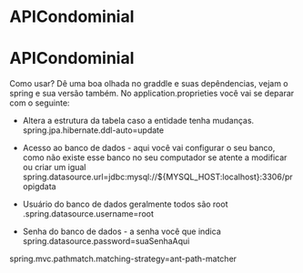 # APICondominial


# APICondominial

Como usar? 
Dê uma boa olhada no graddle e suas depêndencias, vejam o spring e sua versão também. 
No application.proprieties você vai se deparar com o seguinte: 

- Altera a estrutura da tabela caso a entidade tenha mudanças.
spring.jpa.hibernate.ddl-auto=update

- Acesso ao banco de dados - aqui você vai configurar o seu banco, como não existe esse banco no seu computador se atente a modificar ou criar um igual
spring.datasource.url=jdbc:mysql://${MYSQL_HOST:localhost}:3306/propigdata

- Usuário do banco de dados geralmente todos são root
.spring.datasource.username=root

- Senha do banco de dados - a senha você que indica
spring.datasource.password=suaSenhaAqui

spring.mvc.pathmatch.matching-strategy=ant-path-matcher


